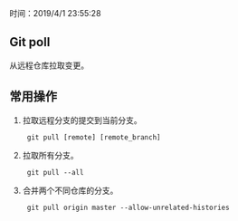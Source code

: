时间：2019/4/1 23:55:28 

## Git poll  

从远程仓库拉取变更。

## 常用操作  

1. 拉取远程分支的提交到当前分支。

		git pull [remote] [remote_branch]
2. 拉取所有分支。

		git pull --all
3. 合并两个不同仓库的分支。

		git pull origin master --allow-unrelated-histories